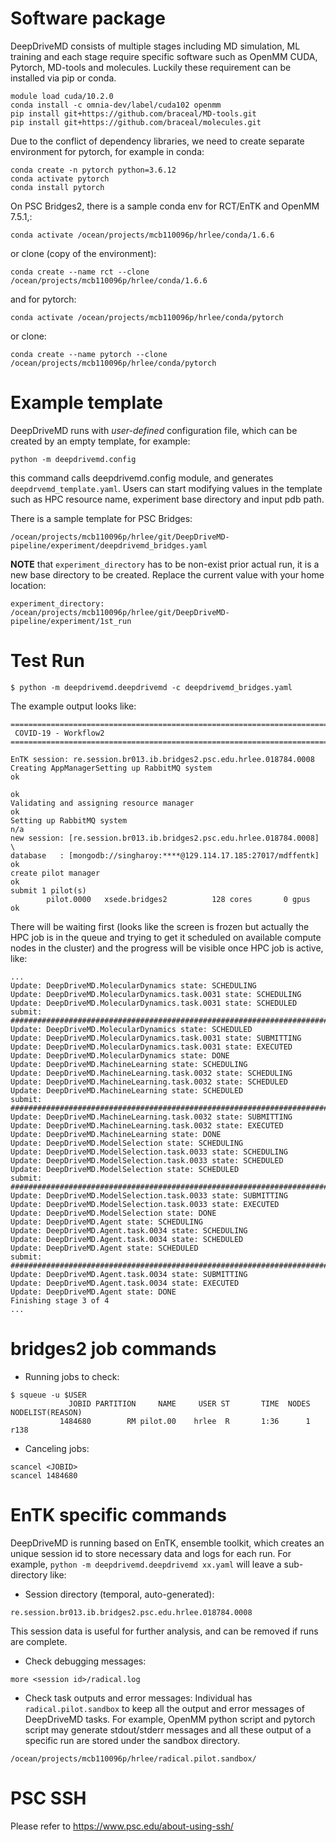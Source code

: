 # Software package
DeepDriveMD consists of multiple stages including MD simulation, ML training
and each stage require specific software such as OpenMM CUDA, Pytorch, MD-tools
and molecules. Luckily these requirement can be installed via pip or conda.

```
module load cuda/10.2.0
conda install -c omnia-dev/label/cuda102 openmm
pip install git+https://github.com/braceal/MD-tools.git
pip install git+https://github.com/braceal/molecules.git
```

Due to the conflict of dependency libraries, we need to create separate
environment for pytorch, for example in conda:

```
conda create -n pytorch python=3.6.12
conda activate pytorch
conda install pytorch
```

On PSC Bridges2, there is a sample conda env for RCT/EnTK and OpenMM 7.5.1,:

```
conda activate /ocean/projects/mcb110096p/hrlee/conda/1.6.6
```

or clone (copy of the environment):

```
conda create --name rct --clone /ocean/projects/mcb110096p/hrlee/conda/1.6.6
```


and for pytorch:

```
conda activate /ocean/projects/mcb110096p/hrlee/conda/pytorch
```

or clone:
```
conda create --name pytorch --clone /ocean/projects/mcb110096p/hrlee/conda/pytorch
```

# Example template

DeepDriveMD runs with *user-defined* configuration file, which can be created
by an empty template, for example:

```
python -m deepdrivemd.config
```

this command calls deepdrivemd.config module, and generates
`deepdrvemd_template.yaml`. Users can start modifying values in the template
such as HPC resource name, experiment base directory and input pdb path.

There is a sample template for PSC Bridges:

```
/ocean/projects/mcb110096p/hrlee/git/DeepDriveMD-pipeline/experiment/deepdrivemd_bridges.yaml
```

**NOTE** that `experiment_directory` has to be non-exist prior actual run, it
is a new base directory to be created. Replace the current value with your home
location:

```
experiment_directory: /ocean/projects/mcb110096p/hrlee/git/DeepDriveMD-pipeline/experiment/1st_run
```

# Test Run

```
$ python -m deepdrivemd.deepdrivemd -c deepdrivemd_bridges.yaml
```

The example output looks like:

```
================================================================================
 COVID-19 - Workflow2
================================================================================

EnTK session: re.session.br013.ib.bridges2.psc.edu.hrlee.018784.0008
Creating AppManagerSetting up RabbitMQ system                                 ok
                                                                              ok
Validating and assigning resource manager                                     ok
Setting up RabbitMQ system                                                   n/a
new session: [re.session.br013.ib.bridges2.psc.edu.hrlee.018784.0008]          \
database   : [mongodb://singharoy:****@129.114.17.185:27017/mdffentk]         ok
create pilot manager                                                          ok
submit 1 pilot(s)
        pilot.0000   xsede.bridges2          128 cores       0 gpus           ok

```

There will be waiting first (looks like the screen is frozen but actually the
HPC job is in the queue and trying to get it scheduled on available compute
nodes in the cluster) and the progress will be visible once HPC job is active,
like:

```
...
Update: DeepDriveMD.MolecularDynamics state: SCHEDULING
Update: DeepDriveMD.MolecularDynamics.task.0031 state: SCHEDULING
Update: DeepDriveMD.MolecularDynamics.task.0031 state: SCHEDULED
submit: ########################################################################
Update: DeepDriveMD.MolecularDynamics state: SCHEDULED
Update: DeepDriveMD.MolecularDynamics.task.0031 state: SUBMITTING
Update: DeepDriveMD.MolecularDynamics.task.0031 state: EXECUTED
Update: DeepDriveMD.MolecularDynamics state: DONE
Update: DeepDriveMD.MachineLearning state: SCHEDULING
Update: DeepDriveMD.MachineLearning.task.0032 state: SCHEDULING
Update: DeepDriveMD.MachineLearning.task.0032 state: SCHEDULED
Update: DeepDriveMD.MachineLearning state: SCHEDULED
submit: ########################################################################
Update: DeepDriveMD.MachineLearning.task.0032 state: SUBMITTING
Update: DeepDriveMD.MachineLearning.task.0032 state: EXECUTED
Update: DeepDriveMD.MachineLearning state: DONE
Update: DeepDriveMD.ModelSelection state: SCHEDULING
Update: DeepDriveMD.ModelSelection.task.0033 state: SCHEDULING
Update: DeepDriveMD.ModelSelection.task.0033 state: SCHEDULED
Update: DeepDriveMD.ModelSelection state: SCHEDULED
submit: ########################################################################
Update: DeepDriveMD.ModelSelection.task.0033 state: SUBMITTING
Update: DeepDriveMD.ModelSelection.task.0033 state: EXECUTED
Update: DeepDriveMD.ModelSelection state: DONE
Update: DeepDriveMD.Agent state: SCHEDULING
Update: DeepDriveMD.Agent.task.0034 state: SCHEDULING
Update: DeepDriveMD.Agent.task.0034 state: SCHEDULED
Update: DeepDriveMD.Agent state: SCHEDULED
submit: ########################################################################
Update: DeepDriveMD.Agent.task.0034 state: SUBMITTING
Update: DeepDriveMD.Agent.task.0034 state: EXECUTED
Update: DeepDriveMD.Agent state: DONE
Finishing stage 3 of 4
...
```

# bridges2 job commands

* Running jobs to check:

```
$ squeue -u $USER
             JOBID PARTITION     NAME     USER ST       TIME  NODES NODELIST(REASON)
           1484680        RM pilot.00    hrlee  R       1:36      1 r138
```

* Canceling jobs:

```
scancel <JOBID>
scancel 1484680
``` 
# EnTK specific commands

DeepDriveMD is running based on EnTK, ensemble toolkit, which creates an unique
session id to store necessary data and logs for each run. For example, `python
-m deepdrivemd.deepdrivemd xx.yaml` will leave a sub-directory like:

* Session directory (temporal, auto-generated):

```
re.session.br013.ib.bridges2.psc.edu.hrlee.018784.0008
```

This session data is useful for further analysis, and can be removed if runs are complete. 

* Check debugging messages:

```
more <session id>/radical.log
```

* Check task outputs and error messages:
Individual has `radical.pilot.sandbox` to keep all the output and error
messages of DeepDriveMD tasks. For example, OpenMM python script and pytorch
script may generate stdout/stderr messages and all these output of a specific
run are stored under the sandbox directory.

```
/ocean/projects/mcb110096p/hrlee/radical.pilot.sandbox/
```

# PSC SSH

Please refer to https://www.psc.edu/about-using-ssh/

